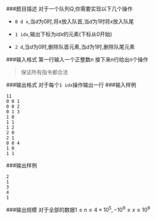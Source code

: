 ###题目描述
对于一个队列$Q$,你需要实现以下几个操作

+ `0 d x`,当$d$为$0$时,将$x$放入队首,当$d$为$1$时将$x$放入队尾

+ `1 idx`,输出下标为$idx$的元素(下标从$0$开始)

+ `2 d`,当$d$为$0$时,删除队首元素,当$d$为$1$时,删除队尾元素

###输入格式
第一行输入一个正整数$n$
接下来$n$行给出$n$个操作
> 保证所有指令都合法

###输出格式
对于每个`1 idx`操作输出一行
###输入样例
```
11
0 0 1
0 0 2
0 1 3
1 0
1 1
1 2
2 0
2 1
0 0 4
1 0
1 1
```
###输出样例
```
2
1
3
4
1
```
###输出规模
对于全部的数据$1 \leq n \leq 4 \times 10^5,-10^9 \leq x \leq 10^9$